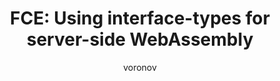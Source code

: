 ---
title: 'FCE: Using interface-types for server-side WebAssembly'
pubDate: 2020-06-06
description: 'Diving into the use of  interface-types for server side WebAssembly'
author: voronov
image:
    src: ''
    alt: ''
video_url: 'https://youtu.be/DUTqLqcwLwA?si=38RabonaII5BaaQR'
tags: ["rust", "2020", "fce","wasm","server side"]
event_location: 'Online'
slides_url: ''
---
